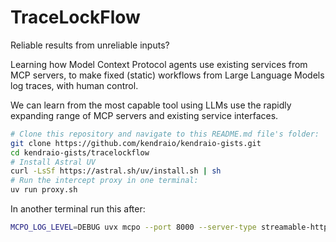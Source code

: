  # TraceLockFlow

Reliable results from unreliable inputs?

Learning how Model Context Protocol agents use existing services from MCP servers, to make fixed (static) workflows from Large Language Models log traces, with human control.

We can learn from the most capable tool using LLMs use the rapidly expanding range of MCP servers and existing service interfaces.

```bash
# Clone this repository and navigate to this README.md file's folder:
git clone https://github.com/kendraio/kendraio-gists.git
cd kendraio-gists/tracelockflow
# Install Astral UV
curl -LsSf https://astral.sh/uv/install.sh | sh
# Run the intercept proxy in one terminal:
uv run proxy.sh
```

In another terminal run this after:
```bash
MCPO_LOG_LEVEL=DEBUG uvx mcpo --port 8000 --server-type streamable-http  --cors-allow-origins="*" -- https://mcp.deepwiki.com/mcp
```